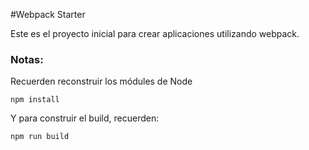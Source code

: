 #Webpack Starter

Este es el proyecto inicial para crear aplicaciones utilizando webpack.

### Notas:
Recuerden reconstruir los módules de Node
```
npm install
```

Y para construir el build, recuerden: 
```
npm run build
```